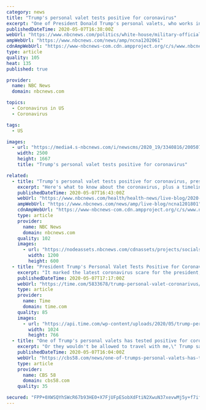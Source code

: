 ```yaml
---
category: news
title: "Trump's personal valet tests positive for coronavirus"
excerpt: "One of President Donald Trump's personal valets, who works in the West Wing serving the president his meals, among other duties, has tested positive for the coronavirus, the closest the virus is known to have come to the president,"
publishedDateTime: 2020-05-07T16:38:00Z
webUrl: "https://www.nbcnews.com/politics/white-house/military-official-working-white-house-tests-positive-coronavirus-n1202061"
ampWebUrl: "https://www.nbcnews.com/news/amp/ncna1202061"
cdnAmpWebUrl: "https://www-nbcnews-com.cdn.ampproject.org/c/s/www.nbcnews.com/news/amp/ncna1202061"
type: article
quality: 105
heat: 135
published: true

provider:
  name: NBC News
  domain: nbcnews.com

topics:
  - Coronavirus in US
  - Coronavirus

tags:
  - US

images:
  - url: "https://media4.s-nbcnews.com/i/newscms/2020_19/3340816/200507-donald-trump-south-lawn-ew-1228p_1503b9f96c60aae03973329b6c28620f.jpg"
    width: 2500
    height: 1667
    title: "Trump's personal valet tests positive for coronavirus"

related:
  - title: "Trump's personal valet tests positive for coronavirus, president ‘not happy’"
    excerpt: "Here's what to know about the coronavirus, plus a timeline of the most critical moments: Download the NBC News app for latest updates on the coronavirus outbreak. Peter Alexander and Shannon Pettypiece One of President Donald Trump’s personal valets at the White House has tested positive for the coronavirus and the president was “not happy” when he found out on Wednesday,"
    publishedDateTime: 2020-05-07T16:43:00Z
    webUrl: "https://www.nbcnews.com/health/health-news/live-blog/2020-05-07-coronavirus-news-n1201801/ncrd1202136"
    ampWebUrl: "https://www.nbcnews.com/news/amp/live-blog/ncna1201801"
    cdnAmpWebUrl: "https://www-nbcnews-com.cdn.ampproject.org/c/s/www.nbcnews.com/news/amp/live-blog/ncna1201801"
    type: article
    provider:
      name: NBC News
      domain: nbcnews.com
    quality: 102
    images:
      - url: "https://nodeassets.nbcnews.com/cdnassets/projects/socialshareimages-bento/og-nbcnews1200x630.png"
        width: 1200
        height: 600
  - title: "President Trump's Personal Valet Tests Positive for Coronavirus"
    excerpt: "It marked the latest coronavirus scare for the president, and the first known instance where a person who has come in close proximity to the president has tested positive since several people present at his private Florida club were diagnosed with COVID-19 in early March."
    publishedDateTime: 2020-05-07T17:17:00Z
    webUrl: "https://time.com/5833678/trump-personal-valet-coronarivus/"
    type: article
    provider:
      name: Time
      domain: time.com
    quality: 85
    images:
      - url: "https://api.time.com/wp-content/uploads/2020/05/trump-personal-valet-positive-covid19.jpg"
        width: 1024
        height: 766
  - title: "One of Trump's personal valets has tested positive for coronavirus"
    excerpt: "Or they wouldn't be allowed to travel with me,\" Trump said. \"It's not my choice; it's a very strong group of people that want to make sure they are tested, including Secret Service.\" Still, a negative test and lack of symptoms isn't a sure sign that someone can't spread the virus. Doctors say the incubation period for the coronavirus varies."
    publishedDateTime: 2020-05-07T16:04:00Z
    webUrl: "https://cbs58.com/news/one-of-trumps-personal-valets-has-tested-positive-for-coronavirus"
    type: article
    provider:
      name: CBS 58
      domain: cbs58.com
    quality: 35

secured: "FPP+0XWSQYhSWcR67b93HE0+X7FjUFpESobXdFtiN2XwuN37xevwMj5y+f7ifR1gFQslpf2QQTxDTKE9fMdzCOOeOxvWgtI481hQMFMH20pPQ2zt3KqidX1O01SEFHe2+96zHIH+H4vaK9ryV3zKzcan8wj+3hO+l+Vfzlx8Iy+Tm8FXo6k+AZXBQGLuDghayJUIEdlRzfb75bUDaernrWet2Te4TAt9pLzsYtj8CMg2V57+iCj3zMh0uVMTTvPheGloR0bCFXSrdIEJrLSlEFOxJGfMmAUJ4nTQiQTL4Mhhu3ZQTrQ9fdN0E+Q2y5XN;N8IXaT2LLoYBXTV7PNJxBg=="
---
```


